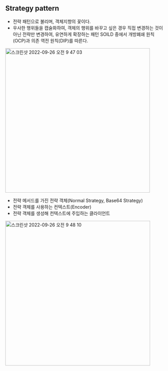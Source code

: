 ## Strategy pattern
- 전략 패턴으로 불리며, 객체지향의 꽃이다.
- 우사한 행위들을 캡술화하여, 객체의 행위를 바꾸고 싶은 경우 직접 변경하는 것이 아닌 전략만 변경하여, 유연하게 확장하는 패턴 SOILD 중에서 개방폐쇄 원칙(OCP)과 의존 역전 원칙(DIP)를 따른다.

<img width="451" alt="스크린샷 2022-09-26 오전 9 47 03" src="https://user-images.githubusercontent.com/75515697/192173887-dd15d72e-7f37-422d-813c-86e2286e3bc7.png">

- 전략 메서드를 가진 전략 객체(Normal Strategy, Base64 Strategy)
- 전략 객체를 사용하는 컨텍스트(Encoder)
- 전략 객체를 생성해 컨텍스트에 주입하는 클라이언트

<img width="452" alt="스크린샷 2022-09-26 오전 9 48 10" src="https://user-images.githubusercontent.com/75515697/192173958-e86d19c2-b03f-410b-9f82-802be482d80a.png">
